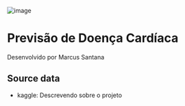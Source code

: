 ![image](https://github.com/user-attachments/assets/bb03deb4-18bf-4eef-9557-36363f30b89c)

# Previsão de Doença Cardíaca
Desenvolvido por Marcus Santana
## Source data
- kaggle: 
Descrevendo sobre o projeto
